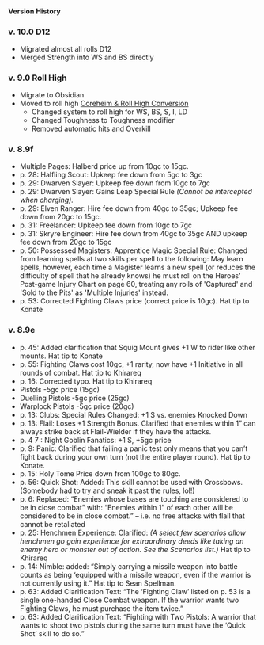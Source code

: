 #### Version History
### v. 10.0 D12
- Migrated almost all rolls D12
- Merged Strength into WS and BS directly
### v. 9.0 Roll High
- Migrate to Obsidian
- Moved to roll high [Coreheim & Roll High Conversion](Coreheim%20&%20Roll%20High%20Conversion.md)
	- Changed system to roll high for WS, BS, S, I, LD
	- Changed Toughness to Toughness modifier
	- Removed automatic hits and Overkill
### v. 8.9f
- Multiple Pages: Halberd price up from 10gc to 15gc.
- p. 28: Halfling Scout: Upkeep fee down from 5gc to 3gc
- p. 29: Dwarven Slayer: Upkeep fee down from 10gc to 7gc
- p. 29: Dwarven Slayer: Gains Leap Special Rule _(Cannot be intercepted when charging)._
- p. 29: Elven Ranger: Hire fee down from 40gc to 35gc; Upkeep fee down from 20gc to 15gc.
- p. 31: Freelancer: Upkeep fee down from 10gc to 7gc
- p. 31: Skryre Engineer: Hire fee down from 40gc to 35gc AND upkeep fee down from 20gc to 15gc
- p. 50: Possessed Magisters: Apprentice Magic Special Rule: Changed from learning spells at two skills per spell to the following: May learn spells, however, each time a Magister learns a new spell (or reduces the difficulty of spell that he already knows) he must roll on the Heroes’ Post-game Injury Chart on page 60, treating any rolls of 'Captured' and 'Sold to the Pits' as 'Multiple Injuries' instead.
- p. 53: Corrected Fighting Claws price (correct price is 10gc). Hat tip to Konate
### v. 8.9e
- p. 45: Added clarification that Squig Mount gives +1 W to rider like other mounts. Hat tip to Konate
- p. 55: Fighting Claws cost 10gc, +1 rarity, now have +1 Initiative in all rounds of combat. Hat tip to Khirareq
- p. 16: Corrected typo. Hat tip to Khirareq
- Pistols -5gc price (15gc)
- Duelling Pistols -5gc price (25gc)
- Warplock Pistols -5gc price (20gc)
- p. 13: Clubs: Special Rules Changed: +1 S vs. enemies Knocked Down
- p. 13: Flail: Loses +1 Strength Bonus. Clarified that enemies within 1” can always strike back at Flail-Wielder if they have the attacks.
- p. 4 7 : Night Goblin Fanatics: +1 S, +5gc price
- p. 9: Panic: Clarified that failing a panic test only means that you can’t fight back during your own turn (not the entire player round). Hat tip to Konate.
- p. 15: Holy Tome Price down from 100gc to 80gc.
- p. 56: Quick Shot: Added: This skill cannot be used with Crossbows. (Somebody had to try and sneak it past the rules, lol!)
- p. 6: Replaced: “Enemies whose bases are touching are considered to be in close combat” with: “Enemies within 1” of each other will be considered to be in close combat.” – i.e. no free attacks with flail that cannot be retaliated
- p. 25: Henchmen Experience: Clarified: _(A select few scenarios allow henchmen go gain experience for extraordinary deeds like taking an enemy hero or monster out of action. See the Scenarios list.)_ Hat tip to Khirareq
- p. 14: Nimble: added: “Simply carrying a missile weapon into battle counts as being ‘equipped with a missile weapon, even if the warrior is not currently using it.” Hat tip to Sean Spellman.
- p. 63: Added Clarification Text: “The ‘Fighting Claw’ listed on p. 53 is a single one-handed Close Combat weapon. If the warrior wants two Fighting Claws, he must purchase the item twice.”
- p. 63: Added Clarification Text: “Fighting with Two Pistols: A warrior that wants to shoot two pistols during the same turn must have the ‘Quick Shot’ skill to do so.”
